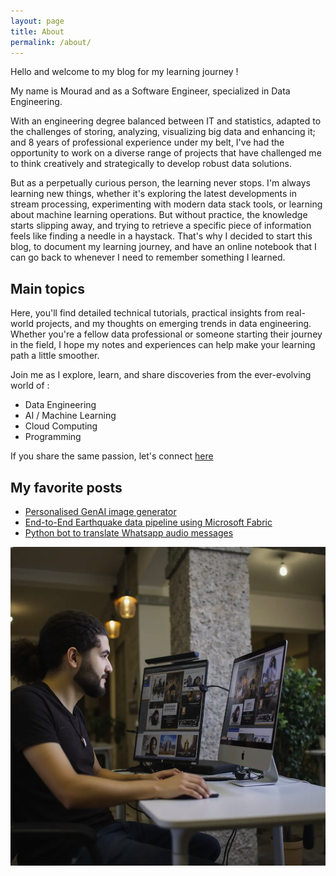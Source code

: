 ```yaml
---
layout: page
title: About
permalink: /about/
---
```


Hello and welcome to my blog for my learning journey !

My name is Mourad and as a Software Engineer, specialized in Data Engineering.

With an engineering degree balanced between IT and statistics, adapted to the challenges of storing, analyzing, visualizing big data and enhancing it; and 8 years of professional experience under my belt, I've had the opportunity to work on a diverse range of projects that have challenged me to think creatively and strategically to develop robust data solutions. 

But as a perpetually curious person, the learning never stops. I'm always learning new things, whether it's exploring the latest developments in stream processing, experimenting with modern data stack tools, or learning about machine learning operations. 
But without practice, the knowledge starts slipping away, and trying to retrieve a specific piece of information feels like finding a needle in a haystack.
That's why I decided to start this blog, to document my learning journey, and have an online notebook that I can go back to whenever I need to remember something I learned.

## Main topics

Here, you'll find detailed technical tutorials, practical insights from real-world projects, and my thoughts on emerging trends in data engineering. Whether you're a fellow data professional or someone starting their journey in the field, I hope my notes and experiences can help make your learning path a little smoother.

Join me as I explore, learn, and share discoveries from the ever-evolving world of :

- Data Engineering
- AI / Machine Learning
- Cloud Computing
- Programming

If you share the same passion, let's connect [here](https://www.linkedin.com/in/mourad-elghissassi/)

## My favorite posts

- [Personalised GenAI image generator](https://everythingdata-ai.github.io/personal-genai/)
- [End-to-End Earthquake data pipeline using Microsoft Fabric](https://everythingdata-ai.github.io/ms-fabric-earthquake-project/)
- [Python bot to translate Whatsapp audio messages](https://everythingdata-ai.github.io/python-translating-bot/)

![Me](/images/me.png)


